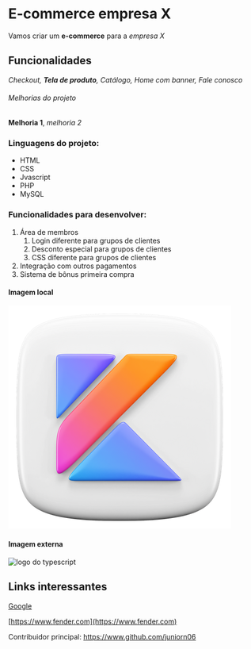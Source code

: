 
# E-commerce empresa X

Vamos criar um **e-commerce** para a *empresa X*

## Funcionalidades

_Checkout, **Tela de produto**, Catálogo, Home com banner, Fale conosco_

###### Melhorias do projeto

__Melhoria 1__, _melhoria 2_

### Linguagens do projeto:

* HTML
* CSS
* Jvascript
* PHP
* MySQL

### Funcionalidades para desenvolver: 

1. Área de membros
    1. Login diferente para grupos de clientes
    2. Desconto especial para grupos de clientes
    3. CSS diferente para grupos de clientes
2. Integração com outros pagamentos
3. Sistema de bônus primeira compra

#### Imagem local

![logo do kotlin](img/kotlin.png)

#### Imagem externa
![logo do typescript](https://sdtimes.com/wp-content/uploads/2019/08/typescriptfeature.png)

## Links interessantes
[Google](https://google.com.br)

[https://www.fender.com](https://www.fender.com)

Contribuidor principal: https://www.github.com/juniorn06